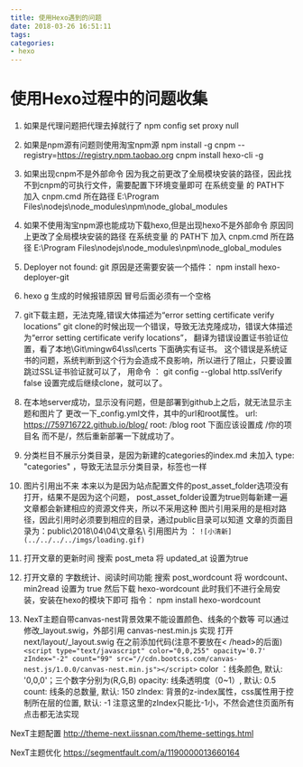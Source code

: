```yaml
---
title: 使用Hexo遇到的问题
date: 2018-03-26 16:51:11
tags:
categories:  
- hexo
---
```


使用Hexo过程中的问题收集
===
<!-- more -->

1. 如果是代理问题把代理去掉就行了
npm config set proxy null

2. 如果是npm源有问题则使用淘宝npm源
npm install -g cnpm --registry=https://registry.npm.taobao.org
cnpm install hexo-cli -g

3. 如果出现cnpm不是外部命令
因为我之前更改了全局模块安装的路径，因此找不到cnpm的可执行文件，需要配置下环境变量即可
在系统变量 的 PATH下 加入 cnpm.cmd 所在路径
E:\Program Files\nodejs\node_modules\npm\node_global_modules

4. 如果不使用淘宝npm源也能成功下载hexo,但是出现hexo不是外部命令
原因同上更改了全局模块安装的路径
在系统变量 的 PATH下 加入 cnpm.cmd 所在路径
E:\Program Files\nodejs\node_modules\npm\node_global_modules

5. Deployer not found: git
原因是还需要安装一个插件： npm install hexo-deployer-git

6. hexo g 生成的时候报错原因
冒号后面必须有一个空格

7. git下载主题，无法克隆,错误大体描述为“error setting certificate verify locations”
git clone的时候出现一个错误，导致无法克隆成功，错误大体描述为“error setting certificate verify locations”，
翻译为错误设置证书验证位置，看了本地\Git\mingw64\ssl\certs 下面确实有证书。
这个错误是系统证书的问题，系统判断到这个行为会造成不良影响，所以进行了阻止，只要设置跳过SSL证书验证就可以了，
用命令 ： 
    git config --global http.sslVerify false
设置完成后继续clone，就可以了。

8. 在本地server成功，显示没有问题，但是部署到github上之后，就无法显示主题和图片了
更改一下_config.yml文件，其中的url和root属性。
	url: https://759716722.github.io/blog/
	root: /blog
root 下面应该设置成 /你的项目名 而不是/，然后重新部署一下就成功了。

9. 分类栏目不展示分类目录，是因为新建的categories的index.md 未加入 type: "categories" ，导致无法显示分类目录，标签也一样

10. 图片引用出不来
本来以为是因为站点配置文件的post_asset_folder选项没有打开，结果不是因为这个问题，
post_asset_folder设置为true则每新建一遍文章都会新建相应的资源文件夹，所以不采用这种
图片引用采用的是相对路径，因此引用时必须要到相应的目录，通过public目录可以知道
文章的页面目录为：public\2018\04\04\文章名\ 
引用图片为 ： `![小清新](../../../../imgs/loading.gif)`

11. 打开文章的更新时间
搜索 post_meta 将 updated_at 设置为true

12. 打开文章的 字数统计、阅读时间功能
搜索 post_wordcount 将 wordcount、min2read 设置为 true
然后下载 hexo-wordcount 此时我们不进行全局安装，安装在hexo的模块下即可
指令： npm install hexo-wordcount


13. NexT主题自带canvas-nest背景效果不能设置颜色、线条的个数等
可以通过修改_layout.swig，外部引用 canvas-nest.min.js 实现
打开next/layout/_layout.swig 在</body>之前添加代码(注意不要放在< /head>的后面)
 `<script type="text/javascript" color="0,0,255" opacity='0.7' zIndex="-2" count="99" src="//cdn.bootcss.com/canvas-nest.js/1.0.0/canvas-nest.min.js"></script>`
color ：线条颜色, 默认: '0,0,0'；三个数字分别为(R,G,B)
opacity: 线条透明度（0~1）, 默认: 0.5
count: 线条的总数量, 默认: 150
zIndex: 背景的z-index属性，css属性用于控制所在层的位置, 默认: -1
注意这里的zIndex只能比-1小，不然会遮住页面所有点击都无法实现




NexT主题配置  http://theme-next.iissnan.com/theme-settings.html


NexT主题优化  https://segmentfault.com/a/1190000013660164

